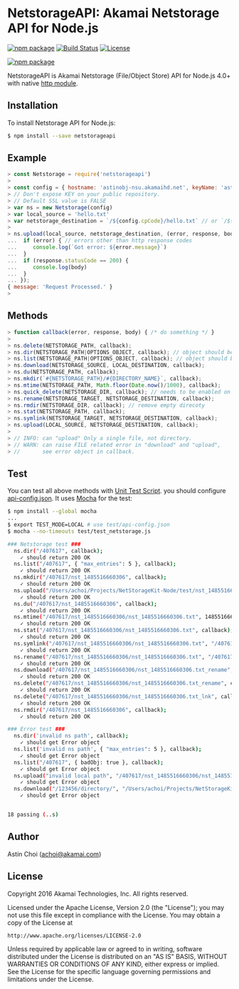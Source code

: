 NetstorageAPI: Akamai Netstorage API for Node.js
================================================

[![npm package](https://badge.fury.io/js/netstorageapi.svg)](https://badge.fury.io/js/netstorageapi)
[![Build Status](https://travis-ci.org/akamai-open/NetStorageKit-Node.svg?branch=master)](https://travis-ci.org/akamai-open/NetStorageKit-Node)
[![License](http://img.shields.io/:license-apache-blue.svg)](https://github.com/akamai-open/NetStorageKit-Node/blob/master/LICENSE)

[![npm package](https://nodei.co/npm/netstorageapi.png?downloads=true&downloadRank=true&stars=true)](https://nodei.co/npm/netstorageapi/)

NetstorageAPI is Akamai Netstorage (File/Object Store) API for Node.js 4.0+ with native [http module](https://nodejs.org/api/http.html).


Installation
------------

To install Netstorage API for Node.js:  

```bash
$ npm install --save netstorageapi
```


Example
-------

```javascript
> const Netstorage = require('netstorageapi')
>
> const config = { hostname: 'astinobj-nsu.akamaihd.net', keyName: 'astinobj', key: 'xxxxxxxxxx', cpCode: '407617', ssl: false }
> // Don't expose KEY on your public repository.
> // Default SSL value is FALSE
> var ns = new Netstorage(config)
> var local_source = 'hello.txt'
> var netstorage_destination = `/${config.cpCode}/hello.txt` // or `/${config.cpCode}/` is same.
>
> ns.upload(local_source, netstorage_destination, (error, response, body) => {
...  if (error) { // errors other than http response codes
...     console.log(`Got error: ${error.message}`)
...  }
...  if (response.statusCode == 200) {
...     console.log(body)
...  }
... });
{ message: 'Request Processed.' }
> 
```


Methods
-------

```javascript
> function callback(error, response, body) { /* do something */ }
>
> ns.delete(NETSTORAGE_PATH, callback);
> ns.dir(NETSTORAGE_PATH|OPTIONS_OBJECT, callback); // object should be of the following format. See API documentation for valid action options { path: "yourPath", actions: { action_name: value } }
> ns.list(NETSTORAGE_PATH|OPTIONS_OBJECT, callback); // object should be of the following format. See API documentation for valid action options { path: "yourPath", actions: { action_name: value } }
> ns.download(NETSTORAGE_SOURCE, LOCAL_DESTINATION, callback);
> ns.du(NETSTORAGE_PATH, callback);
> ns.mkdir(`#{NETSTORAGE_PATH}/#{DIRECTORY_NAME}`, callback);
> ns.mtime(NETSTORAGE_PATH, Math.floor(Date.now()/1000), callback);
> ns.quick_delete(NETSTORAGE_DIR, callback); // needs to be enabled on the CP Code
> ns.rename(NETSTORAGE_TARGET, NETSTORAGE_DESTINATION, callback);
> ns.rmdir(NETSTORAGE_DIR, callback); // remove empty direcoty
> ns.stat(NETSTORAGE_PATH, callback);
> ns.symlink(NETSTORAGE_TARGET, NETSTORAGE_DESTINATION, callback);
> ns.upload(LOCAL_SOURCE, NETSTORAGE_DESTINATION, callback);
>  
> // INFO: can "upload" Only a single file, not directory.
> // WARN: can raise FILE related error in "download" and "upload",
> //       see error object in callback.
```


Test
----
You can test all above methods with [Unit Test Script](https://github.com/akamai-open/NetStorageKit-Node/blob/master/test/test-netstorage.js). you should configure [api-config.json](https://github.com/akamai-open/NetStorageKit-Node/blob/master/test/api-config.json.example). It uses [Mocha](https://mochajs.org/) for the test:


```bash
$ npm install --global mocha
...
$ export TEST_MODE=LOCAL # use test/api-config.json
$ mocha --no-timeouts test/test_netstorage.js

### Netstorage test ###
  ns.dir("/407617", callback);
    ✓ should return 200 OK
  ns.list("/407617", { "max_entries": 5 }, callback);
    ✓ should return 200 OK
  ns.mkdir("/407617/nst_1485516660306", callback);
    ✓ should return 200 OK
  ns.upload("/Users/achoi/Projects/NetStorageKit-Node/test/nst_1485516660306.txt", "/407617/nst_1485516660306/nst_1485516660306.txt", callback);
    ✓ should return 200 OK
  ns.du("/407617/nst_1485516660306", callback);
    ✓ should return 200 OK
  ns.mtime("/407617/nst_1485516660306/nst_1485516660306.txt", 1485516660, callback);
    ✓ should return 200 OK
  ns.stat("/407617/nst_1485516660306/nst_1485516660306.txt", callback);
    ✓ should return 200 OK
  ns.symlink("/407617/nst_1485516660306/nst_1485516660306.txt", "/407617/nst_1485516660306/nst_1485516660306.txt_lnk", callback);
    ✓ should return 200 OK
  ns.rename("/407617/nst_1485516660306/nst_1485516660306.txt", "/407617/nst_1485516660306/nst_1485516660306.txt_rename", callback);
    ✓ should return 200 OK
  ns.download("/407617/nst_1485516660306/nst_1485516660306.txt_rename", callback);
    ✓ should return 200 OK
  ns.delete("/407617/nst_1485516660306/nst_1485516660306.txt_rename", callback);
    ✓ should return 200 OK
  ns.delete("/407617/nst_1485516660306/nst_1485516660306.txt_lnk", callback);
    ✓ should return 200 OK
  ns.rmdir("/407617/nst_1485516660306", callback);
    ✓ should return 200 OK

### Error test ###
  ns.dir('invalid ns path', callback);
    ✓ should get Error object
  ns.list('invalid ns path', { "max_entries": 5 }, callback);
    ✓ should get Error object
  ns.list("/407617", { badObj: true }, callback);
    ✓ should get Error object
  ns.upload("invalid local path", "/407617/nst_1485516660306/nst_1485516660306.txt" callback);
    ✓ should get Error object
  ns.download("/123456/directory/", "/Users/achoi/Projects/NetStorageKit-Node/test/nst_1485516660306.txt" callback);
    ✓ should get Error object


18 passing (..s)
```


Author
------

Astin Choi (achoi@akamai.com)  


License
-------

Copyright 2016 Akamai Technologies, Inc.  All rights reserved.

Licensed under the Apache License, Version 2.0 (the "License");
you may not use this file except in compliance with the License.
You may obtain a copy of the License at

    http://www.apache.org/licenses/LICENSE-2.0

Unless required by applicable law or agreed to in writing, software
distributed under the License is distributed on an "AS IS" BASIS,
WITHOUT WARRANTIES OR CONDITIONS OF ANY KIND, either express or implied.
See the License for the specific language governing permissions and
limitations under the License.
